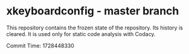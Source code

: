 # xkeyboardconfig - master branch

This repository contains the frozen state of the repository.
Its history is cleared. It is used only for static code
analysis with Codacy.

Commit Time: 1728448330